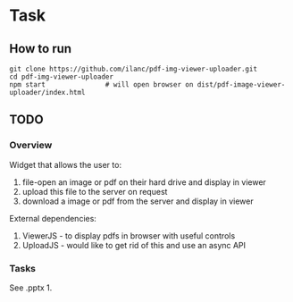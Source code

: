 # Task

## How to run

```
git clone https://github.com/ilanc/pdf-img-viewer-uploader.git
cd pdf-img-viewer-uploader
npm start				# will open browser on dist/pdf-image-viewer-uploader/index.html
```

## TODO

### Overview
Widget that allows the user to:
1. file-open an image or pdf on their hard drive and display in viewer
2. upload this file to the server on request
3. download a image or pdf from the server and display in viewer

External dependencies:
1. ViewerJS - to display pdfs in browser with useful controls
2. UploadJS - would like to get rid of this and use an async API

### Tasks
See .pptx
1.
